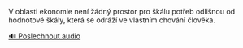 
V oblasti ekonomie není žádný prostor pro škálu potřeb odlišnou od hodnotové škály, která se odráží ve vlastním chování člověka.

[🔊 Poslechnout audio](/data/7-paragraphs/audio/chapter_26/para_003-V-oblasti-ekonomie-nen-dn-prostor-pro-klu-po.mp3)

